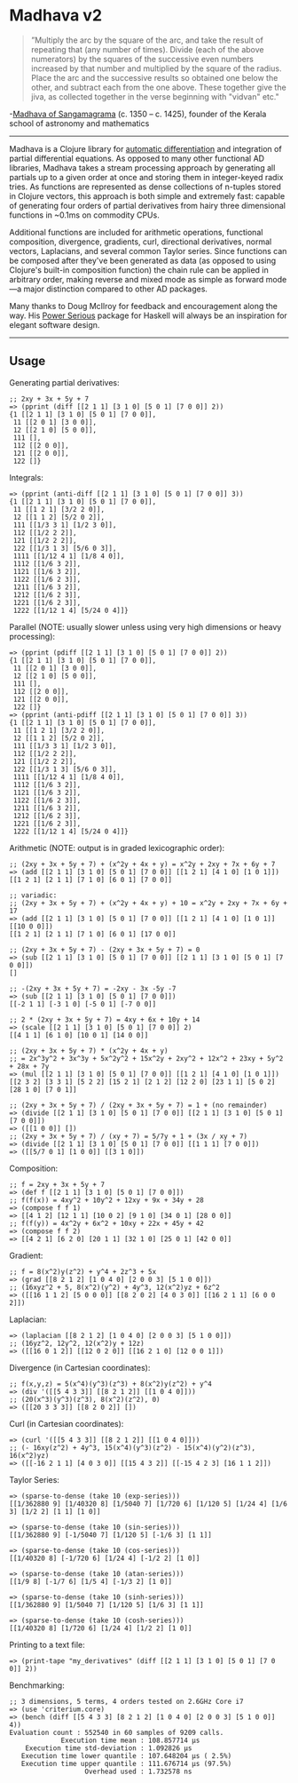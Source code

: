 # Madhava v2

>”Multiply the arc by the square of the arc, and take the result of repeating that (any number of times). Divide (each of the above numerators) by the squares of the successive even numbers increased by that number and multiplied by the square of the radius. Place the arc and the successive results so obtained one below the other, and subtract each from the one above. These together give the jiva, as collected together in the verse beginning with "vidvan" etc."

-[Madhava of Sangamagrama](https://en.wikipedia.org/wiki/Madhava_of_Sangamagrama) (c. 1350 – c. 1425), founder of the Kerala school of astronomy and mathematics

---

Madhava is a Clojure library for [automatic differentiation](https://en.wikipedia.org/wiki/Automatic_differentiation) and integration of partial differential equations. As opposed to many other functional AD libraries, Madhava takes a stream processing approach by generating all partials up to a given order at once and storing them in integer-keyed radix tries. As functions are represented as dense collections of n-tuples stored in Clojure vectors, this approach is both simple and extremely fast: capable of generating four orders of partial derivatives from hairy three dimensional functions in ~0.1ms on commodity CPUs.

Additional functions are included for arithmetic operations, functional composition, divergence, gradients, curl, directional derivatives, normal vectors, Laplacians, and several common Taylor series. Since functions can be composed after they've been generated as data (as opposed to using Clojure's built-in composition function) the chain rule can be applied in arbitrary order, making reverse and mixed mode as simple as forward mode&mdash;a major distinction compared to other AD packages.

Many thanks to Doug McIlroy for feedback and encouragement along the way. His [Power Serious](http://www.cs.dartmouth.edu/~doug/powser.html) package for Haskell will always be an inspiration for elegant software design.

---

## Usage

Generating partial derivatives:

```
;; 2xy + 3x + 5y + 7
=> (pprint (diff [[2 1 1] [3 1 0] [5 0 1] [7 0 0]] 2))
{1 [[2 1 1] [3 1 0] [5 0 1] [7 0 0]],
 11 [[2 0 1] [3 0 0]],
 12 [[2 1 0] [5 0 0]],
 111 [],
 112 [[2 0 0]],
 121 [[2 0 0]],
 122 []}
```

Integrals:

```
=> (pprint (anti-diff [[2 1 1] [3 1 0] [5 0 1] [7 0 0]] 3))
{1 [[2 1 1] [3 1 0] [5 0 1] [7 0 0]],
 11 [[1 2 1] [3/2 2 0]],
 12 [[1 1 2] [5/2 0 2]],
 111 [[1/3 3 1] [1/2 3 0]],
 112 [[1/2 2 2]],
 121 [[1/2 2 2]],
 122 [[1/3 1 3] [5/6 0 3]],
 1111 [[1/12 4 1] [1/8 4 0]],
 1112 [[1/6 3 2]],
 1121 [[1/6 3 2]],
 1122 [[1/6 2 3]],
 1211 [[1/6 3 2]],
 1212 [[1/6 2 3]],
 1221 [[1/6 2 3]],
 1222 [[1/12 1 4] [5/24 0 4]]}
```

Parallel (NOTE: usually slower unless using very high dimensions or heavy processing):

```
=> (pprint (pdiff [[2 1 1] [3 1 0] [5 0 1] [7 0 0]] 2))
{1 [[2 1 1] [3 1 0] [5 0 1] [7 0 0]],
 11 [[2 0 1] [3 0 0]],
 12 [[2 1 0] [5 0 0]],
 111 [],
 112 [[2 0 0]],
 121 [[2 0 0]],
 122 []}
=> (pprint (anti-pdiff [[2 1 1] [3 1 0] [5 0 1] [7 0 0]] 3))
{1 [[2 1 1] [3 1 0] [5 0 1] [7 0 0]],
 11 [[1 2 1] [3/2 2 0]],
 12 [[1 1 2] [5/2 0 2]],
 111 [[1/3 3 1] [1/2 3 0]],
 112 [[1/2 2 2]],
 121 [[1/2 2 2]],
 122 [[1/3 1 3] [5/6 0 3]],
 1111 [[1/12 4 1] [1/8 4 0]],
 1112 [[1/6 3 2]],
 1121 [[1/6 3 2]],
 1122 [[1/6 2 3]],
 1211 [[1/6 3 2]],
 1212 [[1/6 2 3]],
 1221 [[1/6 2 3]],
 1222 [[1/12 1 4] [5/24 0 4]]}
```

Arithmetic (NOTE: output is in graded lexicographic order):

```
;; (2xy + 3x + 5y + 7) + (x^2y + 4x + y) = x^2y + 2xy + 7x + 6y + 7
=> (add [[2 1 1] [3 1 0] [5 0 1] [7 0 0]] [[1 2 1] [4 1 0] [1 0 1]])
[[1 2 1] [2 1 1] [7 1 0] [6 0 1] [7 0 0]]

;; variadic:
;; (2xy + 3x + 5y + 7) + (x^2y + 4x + y) + 10 = x^2y + 2xy + 7x + 6y + 17
=> (add [[2 1 1] [3 1 0] [5 0 1] [7 0 0]] [[1 2 1] [4 1 0] [1 0 1]] [[10 0 0]])
[[1 2 1] [2 1 1] [7 1 0] [6 0 1] [17 0 0]]

;; (2xy + 3x + 5y + 7) - (2xy + 3x + 5y + 7) = 0
=> (sub [[2 1 1] [3 1 0] [5 0 1] [7 0 0]] [[2 1 1] [3 1 0] [5 0 1] [7 0 0]])
[]

;; -(2xy + 3x + 5y + 7) = -2xy - 3x -5y -7
=> (sub [[2 1 1] [3 1 0] [5 0 1] [7 0 0]])
[[-2 1 1] [-3 1 0] [-5 0 1] [-7 0 0]]

;; 2 * (2xy + 3x + 5y + 7) = 4xy + 6x + 10y + 14
=> (scale [[2 1 1] [3 1 0] [5 0 1] [7 0 0]] 2)
[[4 1 1] [6 1 0] [10 0 1] [14 0 0]]

;; (2xy + 3x + 5y + 7) * (x^2y + 4x + y)
;; = 2x^3y^2 + 3x^3y + 5x^2y^2 + 15x^2y + 2xy^2 + 12x^2 + 23xy + 5y^2 + 28x + 7y
=> (mul [[2 1 1] [3 1 0] [5 0 1] [7 0 0]] [[1 2 1] [4 1 0] [1 0 1]])
[[2 3 2] [3 3 1] [5 2 2] [15 2 1] [2 1 2] [12 2 0] [23 1 1] [5 0 2] [28 1 0] [7 0 1]]

;; (2xy + 3x + 5y + 7) / (2xy + 3x + 5y + 7) = 1 + (no remainder)
=> (divide [[2 1 1] [3 1 0] [5 0 1] [7 0 0]] [[2 1 1] [3 1 0] [5 0 1] [7 0 0]])
=> ([[1 0 0]] [])
;; (2xy + 3x + 5y + 7) / (xy + 7) = 5/7y + 1 + (3x / xy + 7)
=> (divide [[2 1 1] [3 1 0] [5 0 1] [7 0 0]] [[1 1 1] [7 0 0]])
=> ([[5/7 0 1] [1 0 0]] [[3 1 0]])
```

Composition:

```
;; f = 2xy + 3x + 5y + 7
=> (def f [[2 1 1] [3 1 0] [5 0 1] [7 0 0]])
;; f(f(x)) = 4xy^2 + 10y^2 + 12xy + 9x + 34y + 28
=> (compose f f 1)
=> [[4 1 2] [12 1 1] [10 0 2] [9 1 0] [34 0 1] [28 0 0]]
;; f(f(y)) = 4x^2y + 6x^2 + 10xy + 22x + 45y + 42
=> (compose f f 2)
=> [[4 2 1] [6 2 0] [20 1 1] [32 1 0] [25 0 1] [42 0 0]]
```

Gradient:

```
;; f = 8(x^2)y(z^2) + y^4 + 2z^3 + 5x
=> (grad [[8 2 1 2] [1 0 4 0] [2 0 0 3] [5 1 0 0]])
;; (16xyz^2 + 5, 8(x^2)(y^2) + 4y^3, 12(x^2)yz + 6z^2
=> ([[16 1 1 2] [5 0 0 0]] [[8 2 0 2] [4 0 3 0]] [[16 2 1 1] [6 0 0 2]])
```

Laplacian:

```
=> (laplacian [[8 2 1 2] [1 0 4 0] [2 0 0 3] [5 1 0 0]])
;; (16yz^2, 12y^2, 12(x^2)y + 12z)
=> ([[16 0 1 2]] [[12 0 2 0]] [[16 2 1 0] [12 0 0 1]])
```

Divergence (in Cartesian coordinates):

```
;; f(x,y,z) = 5(x^4)(y^3)(z^3) + 8(x^2)y(z^2) + y^4
=> (div '([[5 4 3 3]] [[8 2 1 2]] [[1 0 4 0]]))
;; (20(x^3)(y^3)(z^3), 8(x^2)(z^2), 0)
=> ([[20 3 3 3]] [[8 2 0 2]] [])
```

Curl (in Cartesian coordinates):

```
=> (curl '([[5 4 3 3]] [[8 2 1 2]] [[1 0 4 0]]))
;; (- 16xy(z^2) + 4y^3, 15(x^4)(y^3)(z^2) - 15(x^4)(y^2)(z^3), 16(x^2)yz)
=> ([[-16 2 1 1] [4 0 3 0]] [[15 4 3 2]] [[-15 4 2 3] [16 1 1 2]])
```

Taylor Series:

```
=> (sparse-to-dense (take 10 (exp-series)))
[[1/362880 9] [1/40320 8] [1/5040 7] [1/720 6] [1/120 5] [1/24 4] [1/6 3] [1/2 2] [1 1] [1 0]]

=> (sparse-to-dense (take 10 (sin-series)))
[[1/362880 9] [-1/5040 7] [1/120 5] [-1/6 3] [1 1]]

=> (sparse-to-dense (take 10 (cos-series)))
[[1/40320 8] [-1/720 6] [1/24 4] [-1/2 2] [1 0]]

=> (sparse-to-dense (take 10 (atan-series)))
[[1/9 8] [-1/7 6] [1/5 4] [-1/3 2] [1 0]]

=> (sparse-to-dense (take 10 (sinh-series)))
[[1/362880 9] [1/5040 7] [1/120 5] [1/6 3] [1 1]]

=> (sparse-to-dense (take 10 (cosh-series)))
[[1/40320 8] [1/720 6] [1/24 4] [1/2 2] [1 0]]
```

Printing to a text file:

```
=> (print-tape "my_derivatives" (diff [[2 1 1] [3 1 0] [5 0 1] [7 0 0]] 2))
```

Benchmarking:

```
;; 3 dimensions, 5 terms, 4 orders tested on 2.6GHz Core i7 
=> (use 'criterium.core)
=> (bench (diff [[5 4 3 3] [8 2 1 2] [1 0 4 0] [2 0 0 3] [5 1 0 0]] 4))
Evaluation count : 552540 in 60 samples of 9209 calls.
             Execution time mean : 108.857714 µs
    Execution time std-deviation : 1.092826 µs
   Execution time lower quantile : 107.648204 µs ( 2.5%)
   Execution time upper quantile : 111.676714 µs (97.5%)
                   Overhead used : 1.732578 ns
```